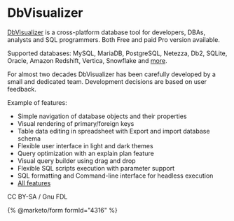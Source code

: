 
# DbVisualizer

[DbVisualizer](https://dbvis.com/) is a cross-platform database tool for developers, DBAs, analysts and SQL programmers. Both Free and paid Pro version available.


Supported databases: MySQL, MariaDB, PostgreSQL, Netezza, Db2, SQLite, Oracle, Amazon Redshift, Vertica, Snowflake and [more](https://www.dbvis.com/features/database-drivers/).


For almost two decades DbVisualizer has been carefully developed by a small and dedicated team. Development decisions are based on user feedback.


Example of features:


* Simple navigation of database objects and their properties
* Visual rendering of primary/foreign keys
* Table data editing in spreadsheet with Export and import database schema
* Flexible user interface in light and dark themes
* Query optimization with an explain plan feature
* Visual query builder using drag and drop
* Flexible SQL scripts execution with parameter support
* SQL formatting and Command-line interface for headless execution
* [All features](https://www.dbvis.com/features/)


CC BY-SA / Gnu FDL


{% @marketo/form formId="4316" %}
